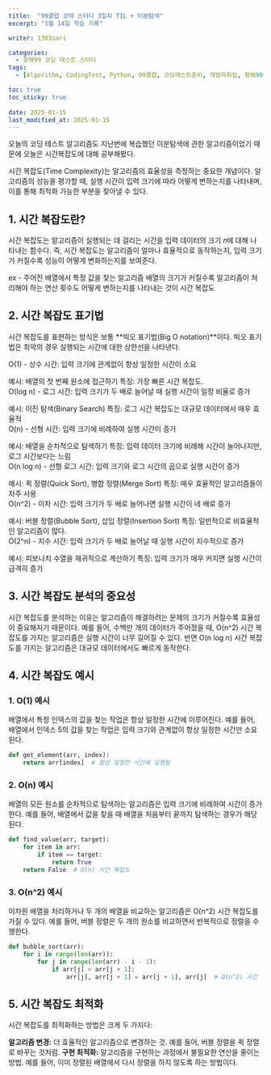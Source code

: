 ```yaml
---
title:  "99클럽 코테 스터디 3일차 TIL + 이분탐색"
excerpt: "1월 14일 학습 기록"

writer: 1303sari

categories:
  - 항해99 코딩 테스트 스터디
tags:
  - [Algorithm, CodingTest, Python, 99클럽, 코딩테스트준비, 개발자취업, 항해99, TIL]

toc: true
toc_sticky: true
 
date: 2025-01-15
last_modified_at: 2025-01-15
---
```


오늘의 코딩 테스트 알고리즘도 지난번에 복습했던 이분탐색에 관한 알고리즘이었기 때문에 오늘은 시간복잡도에 대해 공부해봤다.

시간 복잡도(Time Complexity)는 알고리즘의 효율성을 측정하는 중요한 개념이다. 알고리즘의 성능을 평가할 때, 실행 시간이 입력 크기에 따라 어떻게 변하는지를 나타내며, 이를 통해 최적화 가능한 부분을 찾아낼 수 있다.

## 1. 시간 복잡도란?
시간 복잡도는 알고리즘이 실행되는 데 걸리는 시간을 입력 데이터의 크기 𝑛에 대해 나타내는 함수다. 즉, 시간 복잡도는 알고리즘이 얼마나 효율적으로 동작하는지, 입력 크기가 커질수록 성능이 어떻게 변화하는지를 보여준다.

ex - 주어진 배열에서 특정 값을 찾는 알고리즘
배열의 크기가 커질수록 알고리즘이 처리해야 하는 연산 횟수도 어떻게 변하는지를 나타내는 것이 시간 복잡도

## 2. 시간 복잡도 표기법
시간 복잡도를 표현하는 방식은 보통 **빅오 표기법(Big O notation)**이다. 빅오 표기법은 최악의 경우 실행되는 시간에 대한 상한선을 나타낸다.

O(1) - 상수 시간: 입력 크기에 관계없이 항상 일정한 시간이 소요

예시: 배열의 첫 번째 원소에 접근하기
특징: 가장 빠른 시간 복잡도.
<BR>
O(log n) - 로그 시간: 입력 크기가 두 배로 늘어날 때 실행 시간이 일정 비율로 증가

예시: 이진 탐색(Binary Search)
특징: 로그 시간 복잡도는 대규모 데이터에서 매우 효율적
<BR>
O(n) - 선형 시간: 입력 크기에 비례하여 실행 시간이 증가

예시: 배열을 순차적으로 탐색하기
특징: 입력 데이터 크기에 비례해 시간이 늘어나지만, 로그 시간보다는 느림
<BR>
O(n log n) - 선형 로그 시간: 입력 크기와 로그 시간의 곱으로 실행 시간이 증가

예시: 퀵 정렬(Quick Sort), 병합 정렬(Merge Sort)
특징: 매우 효율적인 알고리즘들이 자주 사용
<BR>
O(n^2) - 이차 시간: 입력 크기가 두 배로 늘어나면 실행 시간이 네 배로 증가

예시: 버블 정렬(Bubble Sort), 삽입 정렬(Insertion Sort)
특징: 일반적으로 비효율적인 알고리즘이 많다.
<BR>
O(2^n) - 지수 시간: 입력 크기가 두 배로 늘어날 때 실행 시간이 지수적으로 증가

예시: 피보나치 수열을 재귀적으로 계산하기
특징: 입력 크기가 매우 커지면 실행 시간이 급격히 증가
## 3. 시간 복잡도 분석의 중요성
시간 복잡도를 분석하는 이유는 알고리즘이 해결하려는 문제의 크기가 커질수록 효율성이 중요해지기 때문이다. 예를 들어, 수백만 개의 데이터가 주어졌을 때, O(n^2) 시간 복잡도를 가지는 알고리즘은 실행 시간이 너무 길어질 수 있다. 반면 O(n log n) 시간 복잡도를 가지는 알고리즘은 대규모 데이터에서도 빠르게 동작한다.

## 4. 시간 복잡도 예시
### 1. O(1) 예시
배열에서 특정 인덱스의 값을 찾는 작업은 항상 일정한 시간에 이루어진다. 예를 들어, 배열에서 인덱스 5의 값을 찾는 작업은 입력 크기와 관계없이 항상 일정한 시간만 소요된다.

```python
def get_element(arr, index):
    return arr[index]  # 항상 일정한 시간에 실행됨
```
### 2. O(n) 예시
배열의 모든 원소를 순차적으로 탐색하는 알고리즘은 입력 크기에 비례하여 시간이 증가한다. 예를 들어, 배열에서 값을 찾을 때 배열을 처음부터 끝까지 탐색하는 경우가 해당된다.

```python
def find_value(arr, target):
    for item in arr:
        if item == target:
            return True
    return False  # O(n) 시간 복잡도
```
### 3. O(n^2) 예시
이차원 배열을 처리하거나 두 개의 배열을 비교하는 알고리즘은 O(n^2) 시간 복잡도를 가질 수 있다. 예를 들어, 버블 정렬은 두 개의 원소를 비교하면서 반복적으로 정렬을 수행한다.

```python
def bubble_sort(arr):
    for i in range(len(arr)):
        for j in range(len(arr) - i - 1):
            if arr[j] > arr[j + 1]:
                arr[j], arr[j + 1] = arr[j + 1], arr[j]  # O(n^2) 시간 복잡도
```
## 5. 시간 복잡도 최적화
시간 복잡도를 최적화하는 방법은 크게 두 가지다:

**알고리즘 변경:** 더 효율적인 알고리즘으로 변경하는 것. 예를 들어, 버블 정렬을 퀵 정렬로 바꾸는 것처럼.
**구현 최적화:** 알고리즘을 구현하는 과정에서 불필요한 연산을 줄이는 방법. 예를 들어, 이미 정렬된 배열에서 다시 정렬을 하지 않도록 하는 방법이다.